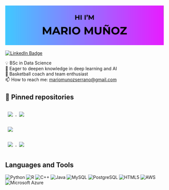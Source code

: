 [![Mario Muñoz GitHub Banner](./assets/GitHubHeader.png)]()

[![LinkedIn Badge](https://img.shields.io/badge/LinkedIn-Profile-informational?style=flat&logo=linkedin&logoColor=white&color=0D76A8)](https://es.linkedin.com/in/mario-mu%C3%B1oz-serrano)

💡 BSc in Data Science</br>
🧠 Eager to deepen knowledge in deep learning and AI</br>
🏀 Basketball coach and team enthusiast</br>
📫 How to reach me: mariomunozserrano@gmail.com</br>

## 📌 Pinned repositories


<a href="https://github.com/mariomunooz/mlproject">
  <img align="center" style="margin:1rem 0.5rem" src="https://github-readme-stats.vercel.app/api/pin/?username=mariomunooz&repo=mlproject&title_color=ffffff&text_color=c9cacc&icon_color=4AB197&bg_color=1A2B34" />
</a>

<a href="https://github.com/mariomunooz/nba-careers">
  <img align="center" style="margin:1rem 0.5rem" src="https://github-readme-stats.vercel.app/api/pin/?username=mariomunooz&repo=nba-careers&title_color=ffffff&text_color=c9cacc&icon_color=4AB197&bg_color=1A2B34" />
</a>

<br>

<a href="https://github.com/jordialfonsop/smARtShopper">
  <img align="center" style="margin:1rem 0.5rem" src="https://github-readme-stats.vercel.app/api/pin/?username=jordialfonsop&repo=smARtShopper&title_color=ffffff&text_color=c9cacc&icon_color=4AB197&bg_color=1A2B34" />

<br>

<a href="https://github.com/MartaAlet/smARt-shopper-API">
  <img align="center" style="margin:1rem 0.5rem" src="https://github-readme-stats.vercel.app/api/pin/?username=MartaAlet&repo=smARt-shopper-API&title_color=ffffff&text_color=c9cacc&icon_color=4AB197&bg_color=1A2B34" />

  <a href="https://github.com/mariomunooz/Search-Engine">
  <img align="center" style="margin:1rem 0.5rem" src="https://github-readme-stats.vercel.app/api/pin/?username=mariomunooz&repo=Search-Engine&title_color=ffffff&text_color=c9cacc&icon_color=4AB197&bg_color=1A2B34" />
</a>







## Languages and Tools
![Python](https://img.shields.io/badge/python-3670A0?style=for-the-badge&logo=python&logoColor=ffdd54)
![R](https://img.shields.io/badge/r-%23276DC3.svg?style=for-the-badge&logo=r&logoColor=white)
![C++](https://img.shields.io/badge/c++-%2300599C.svg?style=for-the-badge&logo=c%2B%2B&logoColor=white)
![Java](https://img.shields.io/badge/Java-ED8B00?style=for-the-badge&logo=openjdk&logoColor=white)
![MySQL](https://img.shields.io/badge/MySQL-005C84?style=for-the-badge&logo=mysql&logoColor=white)
![PostgreSQL](https://img.shields.io/badge/PostgreSQL-316192?style=for-the-badge&logo=postgresql&logoColor=white)
![HTML5](https://img.shields.io/badge/html5-%23E34F26.svg?style=for-the-badge&logo=html5&logoColor=white)
![AWS](https://img.shields.io/badge/AWS-%23FF9900.svg?style=for-the-badge&logo=amazon-aws&logoColor=white)
![Microsoft Azure](https://img.shields.io/badge/Microsoft_Azure-0089D6?style=for-the-badge&logo=microsoft-azure&logoColor=white)




